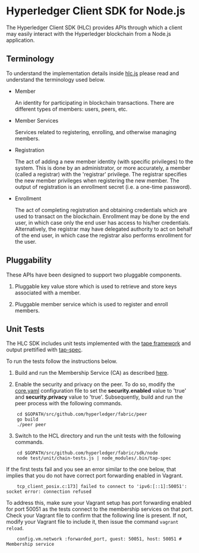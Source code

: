 # Hyperledger Client SDK for Node.js

The Hyperledger Client SDK (HLC) provides APIs through which a client may easily interact with the Hyperledger blockchain from a Node.js application.

## Terminology

To understand the implementation details inside [hlc.js](./hlc.js) please read and understand the terminology used below.

* Member

  An identity for participating in blockchain transactions. There are different types of members: users, peers, etc.

* Member Services

  Services related to registering, enrolling, and otherwise managing members.

* Registration

   The act of adding a new member identity (with specific privileges) to the system. This is done by an administrator, or more accurately, a member (called a registrar) with the 'registrar' privilege. The registrar specifies the new member privileges when registering the new member. The output of registration is an enrollment secret (i.e. a one-time password).

* Enrollment

  The act of completing registration and obtaining credentials which are used to transact on the blockchain. Enrollment may be done by the end user, in which case only the end user has access to his/her credentials. Alternatively, the registrar may have delegated authority to act on behalf of the end user, in which case the registrar also performs enrollment for the user.

## Pluggability

These APIs have been designed to support two pluggable components.

1. Pluggable key value store which is used to retrieve and store keys associated with a member.

2. Pluggable member service which is used to register and enroll members.

## Unit Tests

The HLC SDK includes unit tests implemented with the [tape framework](https://github.com/substack/tape) and output prettified with [tap-spec](https://github.com/scottcorgan/tap-spec).

To run the tests follow the instructions below.

1. Build and run the Membership Service (CA) as described [here](https://github.com/hyperledger/fabric/blob/master/docs/API/SandboxSetup.md#security-setup-optional).

2. Enable the security and privacy on the peer. To do so, modify the [core.yaml](https://github.com/hyperledger/fabric/blob/master/peer/core.yaml) configuration file to set the <b>security.enabled</b> value to 'true' and <b>security.privacy</b> value to 'true'. Subsequently, build and run the peer process with the following commands.

```
    cd $GOPATH/src/github.com/hyperledger/fabric/peer
    go build
    ./peer peer  
```

3. Switch to the HCL directory and run the unit tests with the following commands.

```
    cd $GOPATH/src/github.com/hyperledger/fabric/sdk/node
    node test/unit/chain-tests.js | node_modules/.bin/tap-spec
```

If the first tests fail and you see an error similar to the one below, that implies that you do not have correct port forwarding enabled in Vagrant.

```
    tcp_client_posix.c:173] failed to connect to 'ipv6:[::1]:50051': socket error: connection refused
```

To address this, make sure your Vagrant setup has port forwarding enabled for port 50051 as the tests connect to the membership services on that port. Check your Vagrant file to confirm that the following line is present. If not, modify your Vagrant file to include it, then issue the command `vagrant reload`.

```
    config.vm.network :forwarded_port, guest: 50051, host: 50051 # Membership service
```
